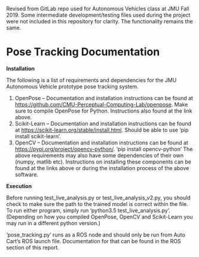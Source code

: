 Revised from GitLab repo used for Autonomous Vehicles class at JMU Fall 2019.
Some intermediate development/testing files used during the project were not included in this repository for clarity. The functionality remains the same. 

# Pose Tracking Documentation
**Installation**

The following is a list of requirements and dependencies for the JMU Autonomous Vehicle prototype pose tracking system.
1.	OpenPose – Documentation and installation instructions can be found at https://github.com/CMU-Perceptual-Computing-Lab/openpose. Make sure to compile OpenPose for Python. Instructions also found at the link above. 
2.	Scikit-Learn – Documentation and installation instructions can be found at https://scikit-learn.org/stable/install.html. Should be able to use ‘pip install scikit-learn’. 
3.	OpenCV – Documentation and installation instructions can be found at https://pypi.org/project/opencv-python/. ‘pip install opencv-python’
The above requirements may also have some dependencies of their own (numpy, matlib etc). Instructions on installing these components can be found at the links above or during the installation process of the above software. 


**Execution**

Before running test_live_analysis.py or test_live_analysis_v2.py, you should check to make sure the path to the trained model is correct within the file. To run either program, simply run ‘python3.5 test_live_analysis.py’. (Depending on how you compiled OpenPose, OpenCV and Scikit-Learn you may run in a different python version.)

‘pose_tracking.py’ runs as a ROS node and should only be run from Auto Cart’s  ROS launch file. Documentation for that can be found in the ROS section of this report. 
 
